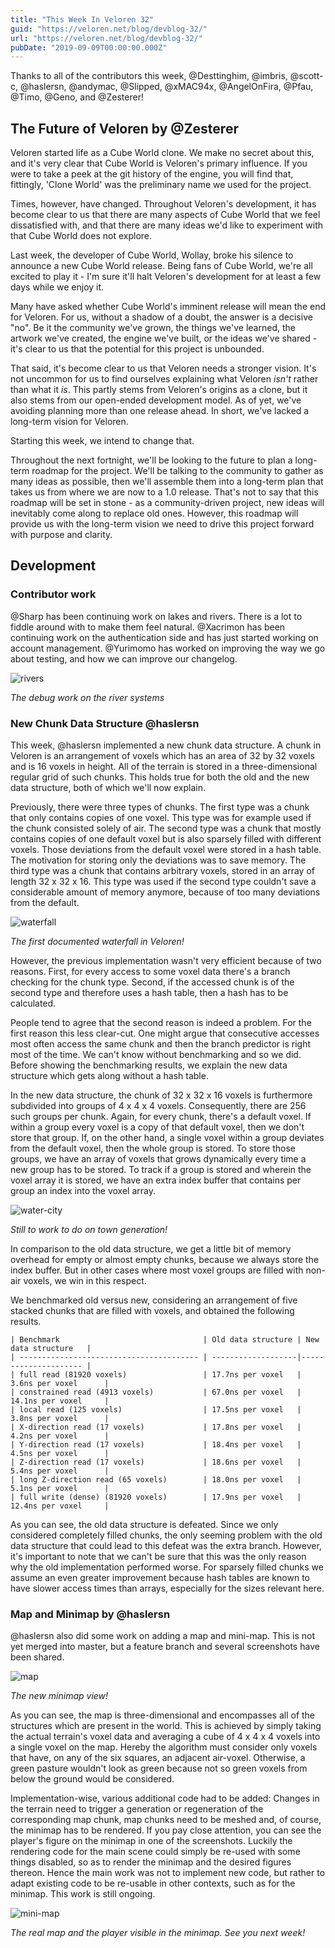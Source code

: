 ```yaml
---
title: "This Week In Veloren 32"
guid: "https://veloren.net/blog/devblog-32/"
url: "https://veloren.net/blog/devblog-32/"
pubDate: "2019-09-09T00:00:00.000Z"
---
```


Thanks to all of the contributors this week, @Desttinghim, @imbris, @scott-c, @haslersn, @andymac, @Slipped, @xMAC94x, @AngelOnFira, @Pfau, @Timo, @Geno, and @Zesterer!

The Future of Veloren by @Zesterer
----------------------------------

Veloren started life as a Cube World clone. We make no secret about this, and it's very clear that Cube World is Veloren's primary influence. If you were to take a peek at the git history of the engine, you will find that, fittingly, 'Clone World' was the preliminary name we used for the project.

Times, however, have changed. Throughout Veloren's development, it has become clear to us that there are many aspects of Cube World that we feel dissatisfied with, and that there are many ideas we'd like to experiment with that Cube World does not explore.

Last week, the developer of Cube World, Wollay, broke his silence to announce a new Cube World release. Being fans of Cube World, we're all excited to play it - I'm sure it'll halt Veloren's development for at least a few days while we enjoy it.

Many have asked whether Cube World's imminent release will mean the end for Veloren. For us, without a shadow of a doubt, the answer is a decisive "no". Be it the community we've grown, the things we've learned, the artwork we've created, the engine we've built, or the ideas we've shared - it's clear to us that the potential for this project is unbounded.

That said, it's become clear to us that Veloren needs a stronger vision. It's not uncommon for us to find ourselves explaining what Veloren _isn't_ rather than what it _is_. This partly stems from Veloren's origins as a clone, but it also stems from our open-ended development model. As of yet, we've avoiding planning more than one release ahead. In short, we've lacked a long-term vision for Veloren.

Starting this week, we intend to change that.

Throughout the next fortnight, we'll be looking to the future to plan a long-term roadmap for the project. We'll be talking to the community to gather as many ideas as possible, then we'll assemble them into a long-term plan that takes us from where we are now to a 1.0 release. That's not to say that this roadmap will be set in stone - as a community-driven project, new ideas will inevitably come along to replace old ones. However, this roadmap will provide us with the long-term vision we need to drive this project forward with purpose and clarity.

Development
-----------

### Contributor work

@Sharp has been continuing work on lakes and rivers. There is a lot to fiddle around with to make them feel natural. @Xacrimon has been continuing work on the authentication side and has just started working on account management. @Yurimomo has worked on improving the way we go about testing, and how we can improve our changelog.

![rivers](https://s3.eu-central-2.wasabisys.com/veloren-blog/cdn/597826574095613962/619561307603075102/screenshot_1567777918471.png)

_The debug work on the river systems_

### New Chunk Data Structure @haslersn

This week, @haslersn implemented a new chunk data structure. A chunk in Veloren is an arrangement of voxels which has an area of 32 by 32 voxels and is 16 voxels in height. All of the terrain is stored in a three-dimensional regular grid of such chunks. This holds true for both the old and the new data structure, both of which we'll now explain.

Previously, there were three types of chunks. The first type was a chunk that only contains copies of one voxel. This type was for example used if the chunk consisted solely of air. The second type was a chunk that mostly contains copies of one default voxel but is also sparsely filled with different voxels. Those deviations from the default voxel were stored in a hash table. The motivation for storing only the deviations was to save memory. The third type was a chunk that contains arbitrary voxels, stored in an array of length 32 x 32 x 16. This type was used if the second type couldn't save a considerable amount of memory anymore, because of too many deviations from the default.

![waterfall](https://s3.eu-central-2.wasabisys.com/veloren-blog/cdn/523568428905398283/621027738337280035/screenshot_1568134661960.png)

_The first documented waterfall in Veloren!_

However, the previous implementation wasn't very efficient because of two reasons. First, for every access to some voxel data there's a branch checking for the chunk type. Second, if the accessed chunk is of the second type and therefore uses a hash table, then a hash has to be calculated.

People tend to agree that the second reason is indeed a problem. For the first reason this less clear-cut. One might argue that consecutive accesses most often access the same chunk and then the branch predictor is right most of the time. We can't know without benchmarking and so we did. Before showing the benchmarking results, we explain the new data structure which gets along without a hash table.

In the new data structure, the chunk of 32 x 32 x 16 voxels is furthermore subdivided into groups of 4 x 4 x 4 voxels. Consequently, there are 256 such groups per chunk. Again, for every chunk, there's a default voxel. If within a group every voxel is a copy of that default voxel, then we don't store that group. If, on the other hand, a single voxel within a group deviates from the default voxel, then the whole group is stored. To store those groups, we have an array of voxels that grows dynamically every time a new group has to be stored. To track if a group is stored and wherein the voxel array it is stored, we have an extra index buffer that contains per group an index into the voxel array.

![water-city](https://s3.eu-central-2.wasabisys.com/veloren-blog/cdn/523568428905398283/620360425577644062/unknown.png)

_Still to work to do on town generation!_

In comparison to the old data structure, we get a little bit of memory overhead for empty or almost empty chunks, because we always store the index buffer. But in other cases where most voxel groups are filled with non-air voxels, we win in this respect.

We benchmarked old versus new, considering an arrangement of five stacked chunks that are filled with voxels, and obtained the following results.

    | Benchmark                                | Old data structure | New data structure   |
    | ---------------------------------------- | -------------------|--------------------- |
    | full read (81920 voxels)                 | 17.7ns per voxel   | 3.6ns per voxel      |
    | constrained read (4913 voxels)           | 67.0ns per voxel   | 14.1ns per voxel     |
    | local read (125 voxels)                  | 17.5ns per voxel   | 3.8ns per voxel      |
    | X-direction read (17 voxels)             | 17.8ns per voxel   | 4.2ns per voxel      |
    | Y-direction read (17 voxels)             | 18.4ns per voxel   | 4.5ns per voxel      |
    | Z-direction read (17 voxels)             | 18.6ns per voxel   | 5.4ns per voxel      |
    | long Z-direction read (65 voxels)        | 18.0ns per voxel   | 5.1ns per voxel      |
    | full write (dense) (81920 voxels)        | 17.9ns per voxel   | 12.4ns per voxel     |
    

As you can see, the old data structure is defeated. Since we only considered completely filled chunks, the only seeming problem with the old data structure that could lead to this defeat was the extra branch. However, it's important to note that we can't be sure that this was the only reason why the old implementation performed worse. For sparsely filled chunks we assume an even greater improvement because hash tables are known to have slower access times than arrays, especially for the sizes relevant here.

### Map and Minimap by @haslersn

@haslersn also did some work on adding a map and mini-map. This is not yet merged into master, but a feature branch and several screenshots have been shared.

![map](https://s3.eu-central-2.wasabisys.com/veloren-blog/cdn/597826574095613962/619614628560764938/screenshot_1567798154092.png)

_The new minimap view!_

As you can see, the map is three-dimensional and encompasses all of the structures which are present in the world. This is achieved by simply taking the actual terrain's voxel data and averaging a cube of 4 x 4 x 4 voxels into a single voxel on the map. Hereby the algorithm must consider only voxels that have, on any of the six squares, an adjacent air-voxel. Otherwise, a green pasture wouldn't look as green because not so green voxels from below the ground would be considered.

Implementation-wise, various additional code had to be added: Changes in the terrain need to trigger a generation or regeneration of the corresponding map chunk, map chunks need to be meshed and, of course, the minimap has to be rendered. If you pay close attention, you can see the player's figure on the minimap in one of the screenshots. Luckily the rendering code for the main scene could simply be re-used with some things disabled, so as to render the minimap and the desired figures thereon. Hence the main work was not to implement new code, but rather to adapt existing code to be re-usable in other contexts, such as for the minimap. This work is still ongoing.

![mini-map](https://s3.eu-central-2.wasabisys.com/veloren-blog/cdn/523568428905398283/619697844625997836/screenshot_1567817888158.png)

_The real map and the player visible in the minimap. See you next week!_